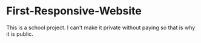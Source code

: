 # First-Responsive-Website
This is a school project. I can't make it private without paying so that is why it is public.
